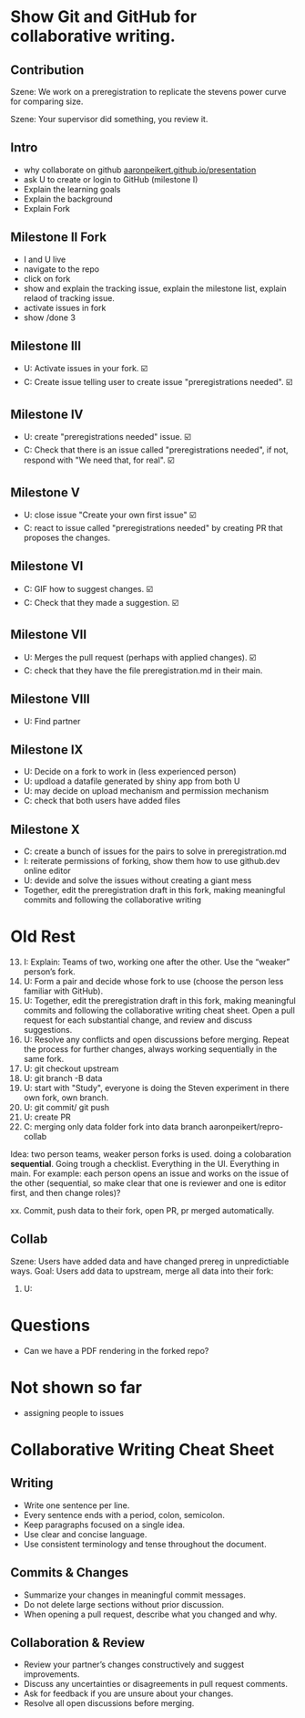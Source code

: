 # Show Git and GitHub for collaborative writing.

## Contribution

Szene: We work on a preregistration to replicate the stevens power curve for comparing size.

Szene: Your supervisor did something, you review it.

## Intro

* why collaborate on github [aaronpeikert.github.io/presentation](https://aaronpeikert.github.io/repro-collab/presentation)
* ask U to create or login to GitHub (milestone I)
* Explain the learning goals
* Explain the background
* Explain Fork

## Milestone II Fork

* I and U live
* navigate to the repo
* click on fork
* show and explain the tracking issue, explain the milestone list, explain relaod of tracking issue.
* activate issues in fork
* show /done 3 

## Milestone III

* U: Activate issues in your fork. ☑️
* C: Create issue telling user to create issue "preregistrations needed". ☑️

## Milestone IV

* U: create "preregistrations needed" issue. ☑️
* C: Check that there is an issue called "preregistrations needed", if not, respond with "We need that, for real". ☑️

## Milestone V

* U: close issue "Create your own first issue" ☑️
* C: react to issue called "preregistrations needed" by creating PR that proposes the changes.

## Milestone VI

* C: GIF how to suggest changes. ☑️
* C: Check that they made a suggestion. ☑️

## Milestone VII

* U: Merges the pull request (perhaps with applied changes). ☑️
* C: check that they have the file preregistration.md in their main.

## Milestone VIII

* U: Find partner

## Milestone IX

* U: Decide on a fork to work in (less experienced person)
* U: updload a datafile generated by shiny app from both U
* U: may decide on upload mechanism and permission mechanism
* C: check that both users have added files

## Milestone X

* C: create a bunch of issues for the pairs to solve in preregistration.md
* I: reiterate permissions of forking, show them how to use github.dev online editor
* U: devide and solve the issues without creating a giant mess
* Together, edit the preregistration draft in this fork, making meaningful commits and following the collaborative writing 

# Old Rest

13. I: Explain: Teams of two, working one after the other. Use the “weaker” person’s fork.
14. U: Form a pair and decide whose fork to use (choose the person less familiar with GitHub).
15. U: Together, edit the preregistration draft in this fork, making meaningful commits and following the collaborative writing cheat sheet. Open a pull request for each substantial change, and review and discuss suggestions.
16. U: Resolve any conflicts and open discussions before merging. Repeat the process for further changes, always working sequentially in the same fork.
17. U: git checkout upstream
18. U: git branch -B data
19. U: start with "Study", everyone is doing the Steven experiment in there own fork, own branch.
20. U: git commit/ git push
21. U: create PR
22. C: merging only data folder fork into data branch aaronpeikert/repro-collab

Idea: two person teams, weaker person forks is used. doing a colobaration **sequential**. Going trough a checklist. Everything in the UI. Everything in main.
For example: each person opens an issue and works on the issue of the other (sequential, so make clear that one is reviewer and one is editor first, and then change roles)?

xx. Commit, push data to their fork, open PR, pr merged automatically.


## Collab

Szene: Users have added data and have changed prereg in unpredictiable ways.
Goal: Users add data to upstream, merge all data into their fork:

1. U: 

# Questions
- Can we have a PDF rendering in the forked repo?

# Not shown so far

- assigning people to issues


# Collaborative Writing Cheat Sheet

## Writing

- Write one sentence per line.
- Every sentence ends with a period, colon, semicolon.
- Keep paragraphs focused on a single idea.
- Use clear and concise language.
- Use consistent terminology and tense throughout the document.

## Commits & Changes

- Summarize your changes in meaningful commit messages.
- Do not delete large sections without prior discussion.
- When opening a pull request, describe what you changed and why.

## Collaboration & Review

- Review your partner’s changes constructively and suggest improvements.
- Discuss any uncertainties or disagreements in pull request comments.
- Ask for feedback if you are unsure about your changes.
- Resolve all open discussions before merging.

